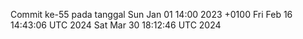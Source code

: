 Commit ke-55 pada tanggal Sun Jan 01 14:00 2023 +0100
Fri Feb 16 14:43:06 UTC 2024
Sat Mar 30 18:12:46 UTC 2024
